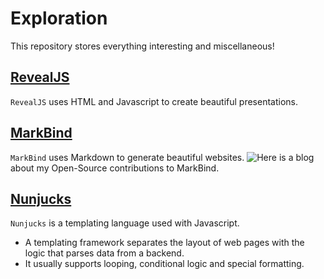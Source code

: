 # Exploration
This repository stores everything interesting and miscellaneous!

## [RevealJS](https://revealjs.com/)
`RevealJS` uses HTML and Javascript to create beautiful presentations.

## [MarkBind](https://markbind.org/)
`MarkBind` uses Markdown to generate beautiful websites.
![Here](https://kendrickang.github.io/exploration/) is a blog about my Open-Source contributions to MarkBind.

## [Nunjucks](https://mozilla.github.io/nunjucks/)
`Nunjucks` is a templating language used with Javascript.
* A templating framework separates the layout of web pages with the logic that parses data from a backend.
* It usually supports looping, conditional logic and special formatting.